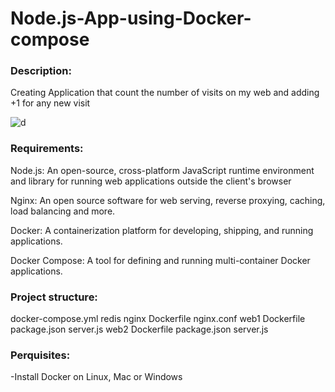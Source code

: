 # Node.js-App-using-Docker-compose


### Description:
Creating Application that count the number of visits on my web and adding +1 for any new visit 

![d](https://user-images.githubusercontent.com/122731503/221356027-4a98b959-65d4-41fc-b329-eca700a98eb2.JPG)

### Requirements:

Node.js: An open-source, cross-platform JavaScript runtime environment and library for running web applications outside the client's browser

Nginx: An open source software for web serving, reverse proxying, caching, load balancing and more.

Docker: A containerization platform for developing, shipping, and running applications.

Docker Compose: A tool for defining and running multi-container Docker applications.

### Project structure:

docker-compose.yml
redis
nginx
  Dockerfile
  nginx.conf
web1
  Dockerfile
  package.json
  server.js
web2
  Dockerfile
  package.json
  server.js
  
### Perquisites:

-Install Docker on Linux, Mac or Windows


